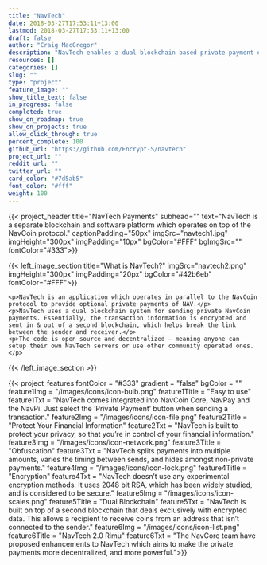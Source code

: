 ```yaml
---
title: "NavTech"
date: 2018-03-27T17:53:11+13:00
lastmod: 2018-03-27T17:53:11+13:00
draft: false
author: "Craig MacGregor"
description: "NavTech enables a dual blockchain based private payment option that operates in parallel to the NavCoin blockchain."
resources: []
categories: []
slug: ""
type: "project"
feature_image: ""
show_title_text: false
in_progress: false
completed: true
show_on_roadmap: true
show_on_projects: true
allow_click_through: true
percent_complete: 100
github_url: "https://github.com/Encrypt-S/navtech"
project_url: ""
reddit_url: ""
twitter_url: ""
card_color: "#7d5ab5"
font_color: "#fff"
weight: 100
---
```


{{< project_header
    title="NavTech Payments"
    subhead=""
    text="NavTech is a separate blockchain and software platform which operates on top of the NavCoin protocol."
    captionPadding="50px"
    imgSrc="navtech1.jpg"
    imgHeight="300px"
    imgPadding="10px"
    bgColor="#FFF"
    bgImgSrc=""
    fontColor="#333">}}

{{< left_image_section
    title="What is NavTech?"
    imgSrc="navtech2.png"
    imgHeight="300px"
    imgPadding="20px"
    bgColor="#42b6eb"
    fontColor="#FFF">}}

    <p>NavTech is an application which operates in parallel to the NavCoin protocol to provide optional private payments of NAV.</p>
    <p>NavTech uses a dual blockchain system for sending private NavCoin payments. Essentially, the transaction information is encrypted and sent in & out of a second blockchain, which helps break the link between the sender and receiver.</p>
    <p>The code is open source and decentralized – meaning anyone can setup their own NavTech servers or use other community operated ones.</p>
{{< /left_image_section >}}

{{< project_features
    fontColor = "#333"
    gradient = "false"
    bgColor = ""
    feature1Img = "/images/icons/icon-bulb.png"
    feature1Title = "Easy to use"
    feature1Txt = "NavTech comes integrated into NavCoin Core, NavPay and the NavPi. Just select the ‘Private Payment’ button when sending a transaction."
    feature2Img = "/images/icons/icon-file.png"
    feature2Title = "Protect Your Financial Information"
    feature2Txt = "NavTech is built to protect your privacy, so that you’re in control of your financial information."
    feature3Img = "/images/icons/icon-network.png"
    feature3Title = "Obfuscation"
    feature3Txt = "NavTech splits payments into multiple amounts, varies the timing between sends, and hides amongst non-private payments."
    feature4Img = "/images/icons/icon-lock.png"
    feature4Title = "Encryption"
    feature4Txt = "NavTech doesn’t use any experimental encryption methods. It uses 2048 bit RSA, which has been widely studied, and is considered to be secure."
    feature5Img = "/images/icons/icon-scales.png"
    feature5Title = "Dual Blockchain"
    feature5Txt = "NavTech is built on top of a second blockchain that deals exclusively with encrypted data. This allows a recipient to receive coins from an address that isn’t connected to the sender."
    feature6Img = "/images/icons/icon-list.png"
    feature6Title = "NavTech 2.0 Rimu"
    feature6Txt = "The NavCore team have proposed enhancements to NavTech which aims to make the private payments more decentralized, and more powerful.">}}

